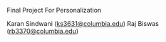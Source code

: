 Final Project For Personalization

Karan Sindwani (ks3631@columbia.edu)
Raj Biswas (rb3370@columbia.edu)
